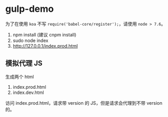 # gulp-demo

为了在使用 `koa` 不写 `require('babel-core/register');`，请使用 `node > 7.6`。

1. npm install (建议 cnpm install)
2. sudo node index
3. http://127.0.0.1/index.prod.html

## 模拟代理 JS
生成两个 html

1. index.prod.html
2. index.dev.html

访问 index.prod.html，请求带 version 的 JS，但是请求会代理到不带 version 的。